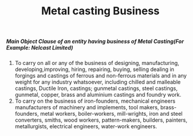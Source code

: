 ﻿---
title: "Metal casting Business"
weight: 344
layout: docs
---

##### Main Object Clause of an entity having business of Metal Casting(For Example: Nelcast Limited)


1. To carry on all or any of the business of designing, manufacturing, developing,improving, hiring, repairing, buying, selling dealing in forgings and castings of ferrous and non-ferrous materials and in any weight for any industry whatsoever, including chilled and malleable castings, Ductile Iron, castings; gunmetal castings, steel castings, gunmetal, copper, brass and aluminium castings and foundry work.
2. To carry on the business of iron-founders, mechanical engineers manufacturers of machinery and implements, tool makers, brass-founders, metal workers, boiler-workers, mill-wrights, iron and steel converters, smiths, wood workers, pattern-makers, builders, painters, metallurgists, electrical engineers, water-work engineers.
